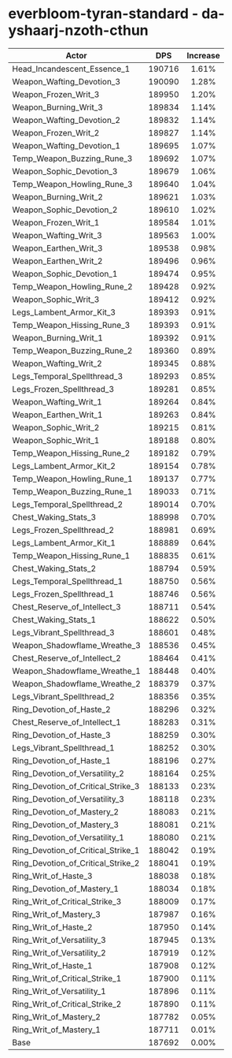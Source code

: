 # everbloom-tyran-standard - da-yshaarj-nzoth-cthun
| Actor | DPS | Increase |
|---|:---:|:---:|
|Head_Incandescent_Essence_1|190716|1.61%|
|Weapon_Wafting_Devotion_3|190090|1.28%|
|Weapon_Frozen_Writ_3|189950|1.20%|
|Weapon_Burning_Writ_3|189834|1.14%|
|Weapon_Wafting_Devotion_2|189832|1.14%|
|Weapon_Frozen_Writ_2|189827|1.14%|
|Weapon_Wafting_Devotion_1|189695|1.07%|
|Temp_Weapon_Buzzing_Rune_3|189692|1.07%|
|Weapon_Sophic_Devotion_3|189679|1.06%|
|Temp_Weapon_Howling_Rune_3|189640|1.04%|
|Weapon_Burning_Writ_2|189621|1.03%|
|Weapon_Sophic_Devotion_2|189610|1.02%|
|Weapon_Frozen_Writ_1|189584|1.01%|
|Weapon_Wafting_Writ_3|189563|1.00%|
|Weapon_Earthen_Writ_3|189538|0.98%|
|Weapon_Earthen_Writ_2|189496|0.96%|
|Weapon_Sophic_Devotion_1|189474|0.95%|
|Temp_Weapon_Howling_Rune_2|189428|0.92%|
|Weapon_Sophic_Writ_3|189412|0.92%|
|Legs_Lambent_Armor_Kit_3|189393|0.91%|
|Temp_Weapon_Hissing_Rune_3|189393|0.91%|
|Weapon_Burning_Writ_1|189392|0.91%|
|Temp_Weapon_Buzzing_Rune_2|189360|0.89%|
|Weapon_Wafting_Writ_2|189345|0.88%|
|Legs_Temporal_Spellthread_3|189293|0.85%|
|Legs_Frozen_Spellthread_3|189281|0.85%|
|Weapon_Wafting_Writ_1|189264|0.84%|
|Weapon_Earthen_Writ_1|189263|0.84%|
|Weapon_Sophic_Writ_2|189215|0.81%|
|Weapon_Sophic_Writ_1|189188|0.80%|
|Temp_Weapon_Hissing_Rune_2|189182|0.79%|
|Legs_Lambent_Armor_Kit_2|189154|0.78%|
|Temp_Weapon_Howling_Rune_1|189137|0.77%|
|Temp_Weapon_Buzzing_Rune_1|189033|0.71%|
|Legs_Temporal_Spellthread_2|189014|0.70%|
|Chest_Waking_Stats_3|188998|0.70%|
|Legs_Frozen_Spellthread_2|188981|0.69%|
|Legs_Lambent_Armor_Kit_1|188889|0.64%|
|Temp_Weapon_Hissing_Rune_1|188835|0.61%|
|Chest_Waking_Stats_2|188794|0.59%|
|Legs_Temporal_Spellthread_1|188750|0.56%|
|Legs_Frozen_Spellthread_1|188746|0.56%|
|Chest_Reserve_of_Intellect_3|188711|0.54%|
|Chest_Waking_Stats_1|188622|0.50%|
|Legs_Vibrant_Spellthread_3|188601|0.48%|
|Weapon_Shadowflame_Wreathe_3|188536|0.45%|
|Chest_Reserve_of_Intellect_2|188464|0.41%|
|Weapon_Shadowflame_Wreathe_1|188448|0.40%|
|Weapon_Shadowflame_Wreathe_2|188379|0.37%|
|Legs_Vibrant_Spellthread_2|188356|0.35%|
|Ring_Devotion_of_Haste_2|188296|0.32%|
|Chest_Reserve_of_Intellect_1|188283|0.31%|
|Ring_Devotion_of_Haste_3|188259|0.30%|
|Legs_Vibrant_Spellthread_1|188252|0.30%|
|Ring_Devotion_of_Haste_1|188196|0.27%|
|Ring_Devotion_of_Versatility_2|188164|0.25%|
|Ring_Devotion_of_Critical_Strike_3|188133|0.23%|
|Ring_Devotion_of_Versatility_3|188118|0.23%|
|Ring_Devotion_of_Mastery_2|188083|0.21%|
|Ring_Devotion_of_Mastery_3|188081|0.21%|
|Ring_Devotion_of_Versatility_1|188080|0.21%|
|Ring_Devotion_of_Critical_Strike_1|188042|0.19%|
|Ring_Devotion_of_Critical_Strike_2|188041|0.19%|
|Ring_Writ_of_Haste_3|188038|0.18%|
|Ring_Devotion_of_Mastery_1|188034|0.18%|
|Ring_Writ_of_Critical_Strike_3|188009|0.17%|
|Ring_Writ_of_Mastery_3|187987|0.16%|
|Ring_Writ_of_Haste_2|187950|0.14%|
|Ring_Writ_of_Versatility_3|187945|0.13%|
|Ring_Writ_of_Versatility_2|187919|0.12%|
|Ring_Writ_of_Haste_1|187908|0.12%|
|Ring_Writ_of_Critical_Strike_1|187900|0.11%|
|Ring_Writ_of_Versatility_1|187896|0.11%|
|Ring_Writ_of_Critical_Strike_2|187890|0.11%|
|Ring_Writ_of_Mastery_2|187782|0.05%|
|Ring_Writ_of_Mastery_1|187711|0.01%|
|Base|187692|0.00%|

